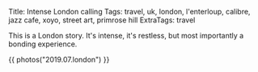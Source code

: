 Title: Intense London calling
Tags: travel, uk, london, l'enterloup, calibre, jazz cafe, xoyo, street art, primrose hill
ExtraTags: travel

This is a London story. It's intense, it's restless, but most importantly a bonding experience.

{{ photos("2019.07.london") }}
